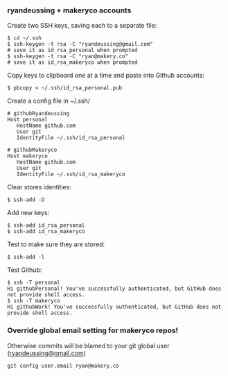 ### ryandeussing + makeryco accounts

Create two SSH keys, saving each to a separate file:

    $ cd ~/.ssh 
    $ ssh-keygen -t rsa -C "ryandeussing@gmail.com"
    # save it as id_rsa_personal when prompted
    $ ssh-keygen -t rsa -C "ryan@makery.co"
    # save it as id_rsa_makeryco when prompted

Copy keys to clipboard one at a time and paste into Github accounts:

    $ pbcopy < ~/.ssh/id_rsa_personal.pub

Create a config file in ~/.ssh/

    # githubRyandeussing
    Host personal
       HostName github.com
       User git
       IdentityFile ~/.ssh/id_rsa_personal

    # githubMakeryco
    Host makeryco
       HostName github.com
       User git
       IdentityFile ~/.ssh/id_rsa_makeryco
       
Clear stores identities:

    $ ssh-add -D

Add new keys:

    $ ssh-add id_rsa_personal
    $ ssh-add id_rsa_makeryco
    
Test to make sure they are stored:

    $ ssh-add -l

Test Github:

    $ ssh -T personal
    Hi githubPersonal! You've successfully authenticated, but GitHub does not provide shell access.
    $ ssh -T makeryco
    Hi githubWork! You've successfully authenticated, but GitHub does not provide shell access.

### Override global email setting for makeryco repos!

Otherwise commits will be blamed to your git global user (ryandeussing@gmail.com)

    git config user.email ryan@makery.co